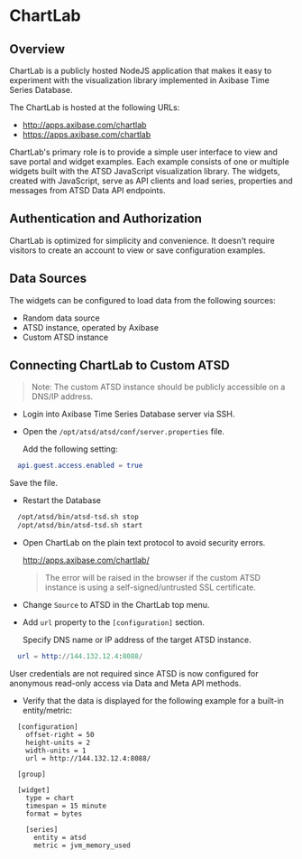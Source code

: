 # ChartLab

## Overview

ChartLab is a publicly hosted NodeJS application that makes it easy to experiment with the visualization library implemented in Axibase Time Series Database.

The ChartLab is hosted at the following URLs:

* http://apps.axibase.com/chartlab
* https://apps.axibase.com/chartlab

ChartLab's primary role is to provide a simple user interface to view and save portal and widget examples. Each example consists of one or multiple widgets built with the ATSD JavaScript visualization library. The widgets, created with JavaScript, serve as API clients and load series, properties and messages from ATSD Data API endpoints.

## Authentication and Authorization

ChartLab is optimized for simplicity and convenience. It doesn't require visitors to create an account to view or save configuration examples.

## Data Sources

The widgets can be configured to load data from the following sources:

* Random data source
* ATSD instance, operated by Axibase
* Custom ATSD instance

## Connecting ChartLab to Custom ATSD

> Note: The custom ATSD instance should be publicly accessible on a DNS/IP address.

* Login into Axibase Time Series Database server via SSH.

* Open the `/opt/atsd/atsd/conf/server.properties` file.

  Add the following setting:

```elm
  api.guest.access.enabled = true
```

  Save the file.

* Restart the Database

```sh
  /opt/atsd/bin/atsd-tsd.sh stop
  /opt/atsd/bin/atsd-tsd.sh start
```

* Open ChartLab on the plain text protocol to avoid security errors.

  http://apps.axibase.com/chartlab/

  > The error will be raised in the browser if the custom ATSD instance is using a self-signed/untrusted SSL certificate.

* Change `Source` to ATSD in the ChartLab top menu.

* Add `url` property to the `[configuration]` section.

  Specify DNS name or IP address of the target ATSD instance.

```elm
  url = http://144.132.12.4:8088/
```

  User credentials are not required since ATSD is now configured for anonymous read-only access via Data and Meta API methods.

* Verify that the data is displayed for the following example for a built-in entity/metric:

```
  [configuration]
    offset-right = 50
    height-units = 2
    width-units = 1
    url = http://144.132.12.4:8088/

  [group]

  [widget]
    type = chart
    timespan = 15 minute
    format = bytes

    [series]
      entity = atsd
      metric = jvm_memory_used
```
